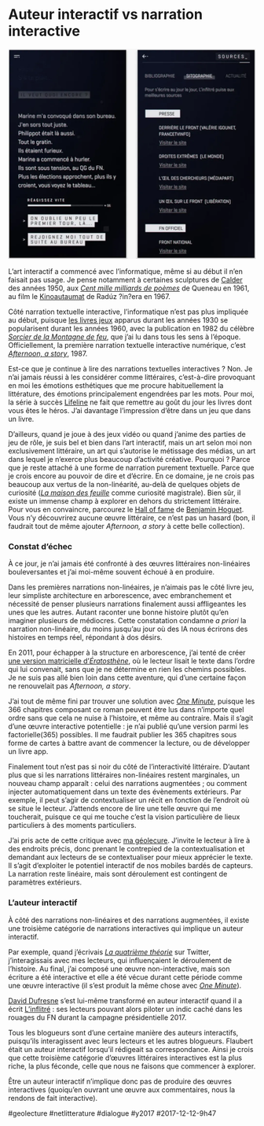 # Auteur interactif vs narration interactive

![L'infiltré](_i/dufresne.webp)

L’art interactif a commencé avec l’informatique, même si au début il n’en faisait pas usage. Je pense notamment à certaines sculptures de [Calder](https://fr.wikipedia.org/wiki/Alexander_Calder) des années 1950, aux [*Cent mille milliards de poèmes*](https://fr.wikipedia.org/wiki/Cent_mille_milliards_de_po%C3%A8mes) de Queneau en 1961, au film le [Kinoautaumat](https://fr.wikipedia.org/wiki/Kinoautomat) de Radúz ?in?era en 1967.

Côté narration textuelle interactive, l’informatique n’est pas plus impliquée au début, puisque [les livres jeux](https://en.wikipedia.org/wiki/Gamebook) apparus durant les années 1930 se popularisent durant les années 1960, avec la publication en 1982 du célèbre [*Sorcier de la Montagne de feu*](https://fr.wikipedia.org/wiki/Le_Sorcier_de_la_montagne_de_Feu), que j’ai lu dans tous les sens à l’époque. Officiellement, la première narration textuelle interactive numérique, c’est [*Afternoon, a story*](http://hypermedia.univ-paris8.fr/jean/articles/Afternoon.htm), 1987.

Est-ce que je continue à lire des narrations textuelles interactives ? Non. Je n’ai jamais réussi à les considérer comme littéraires, c’est-à-dire provoquant en moi les émotions esthétiques que me procure habituellement la littérature, des émotions principalement engendrées par les mots. Pour moi, la série à succès [Lifeline](https://www.bigfishgames.com/daily/3mingames/lifeline/) ne fait que remettre au goût du jour les livres dont vous êtes le héros. J’ai davantage l’impression d’être dans un jeu que dans un livre.

D’ailleurs, quand je joue à des jeux vidéo ou quand j’anime des parties de jeu de rôle, je suis bel et bien dans l’art interactif, mais un art selon moi non exclusivement littéraire, un art qui s’autorise le métissage des médias, un art dans lequel je n’exerce plus beaucoup d’activité créative. Pourquoi ? Parce que je reste attaché à une forme de narration purement textuelle. Parce que je crois encore au pouvoir de dire et d’écrire. En ce domaine, je ne crois pas beaucoup aux vertus de la non-linéarité, au-delà de quelques objets de curiosité ([*La maison des feuille*](https://fr.wikipedia.org/wiki/La_Maison_des_feuilles) comme curiosité magistrale). Bien sûr, il existe un immense champ à explorer en dehors du strictement littéraire. Pour vous en convaincre, parcourez le [Hall of fame](http://www.benhoguet.com/hall-of-fame/) de [Benjamin Hoguet](http://www.benhoguet.com/). Vous n’y découvrirez aucune œuvre littéraire, ce n’est pas un hasard (bon, il faudrait tout de même ajouter *Afternoon, a story* à cette belle collection).

### Constat d’échec

À ce jour, je n’ai jamais été confronté à des œuvres littéraires non-linéaires bouleversantes et j’ai moi-même souvent échoué à en produire.

Dans les premières narrations non-linéaires, je n’aimais pas le côté livre jeu, leur simpliste architecture en arborescence, avec embranchement et nécessité de penser plusieurs narrations finalement aussi affligeantes les unes que les autres. Autant raconter une bonne histoire plutôt qu’en imaginer plusieurs de médiocres. Cette constatation condamne *a priori* la narration non-linéaire, du moins jusqu’au jour où des IA nous écrirons des histoires en temps réel, répondant à dos désirs.

En 2011, pour échapper à la structure en arborescence, j’ai tenté de créer [une version matricielle d’*Ératosthène*](http://ihl.tcrouzet.com/), où le lecteur lisait le texte dans l’ordre qui lui convenait, sans que je ne détermine en rien les chemins possibles. Je ne suis pas allé bien loin dans cette aventure, qui d’une certaine façon ne renouvelait pas *Afternoon, a story*.

J’ai tout de même fini par trouver une solution avec *[One Minute](../../page/une-minute)*, puisque les 366 chapitres composant ce roman peuvent être lus dans n’importe quel ordre sans que cela ne nuise à l’histoire, et même au contraire. Mais il s’agit d’une œuvre interactive potentielle : je n’ai publié qu’une version parmi les factorielle(365) possibles. Il me faudrait publier les 365 chapitres sous forme de cartes à battre avant de commencer la lecture, ou de développer un livre app.

Finalement tout n’est pas si noir du côté de l’interactivité littéraire. D’autant plus que si les narrations littéraires non-linéaires restent marginales, un nouveau champ apparaît : celui des narrations augmentées ; ou comment injecter automatiquement dans un texte des évènements extérieurs. Par exemple, il peut s’agir de contextualiser un récit en fonction de l’endroit où se situe le lecteur. J’attends encore de lire une telle œuvre qui me toucherait, puisque ce qui me touche c’est la vision particulière de lieux particuliers à des moments particuliers.

J’ai pris acte de cette critique avec [ma géolecure](../../page/geolecture). J’invite le lecteur à lire à des endroits précis, donc prenant le contrepied de la contextualisation et demandant aux lecteurs de se contextualiser pour mieux apprécier le texte. Il s’agit d’exploiter le potentiel interactif de nos mobiles bardés de capteurs. La narration reste linéaire, mais sont déroulement est contingent de paramètres extérieurs.

### L’auteur interactif

À côté des narrations non-linéaires et des narrations augmentées, il existe une troisième catégorie de narrations interactives qui implique un auteur interactif.

Par exemple, quand j’écrivais *[La quatrième théorie](../../page/la-quatrieme-theorie)* sur Twitter, j’interagissais avec mes lecteurs, qui influençaient le déroulement de l’histoire. Au final, j’ai composé une œuvre non-interactive, mais son écriture a été interactive et elle a été vécue durant cette période comme une œuvre interactive (il s’est produit la même chose avec *[One Minute](../../page/une-minute)*).

[David Dufresne](http://www.davduf.net/) s’est lui-même transformé en auteur interactif quand il a écrit [L’inflitré](http://www.phonestories.me/fr/infiltre) : ses lecteurs pouvant alors piloter un indic caché dans les rouages du FN durant la campagne présidentielle 2017.

Tous les blogueurs sont d’une certaine manière des auteurs interactifs, puisqu’ils interagissent avec leurs lecteurs et les autres blogueurs. Flaubert était un auteur interactif lorsqu’il rédigeait sa correspondance. Ainsi je crois que cette troisième catégorie d’œuvres littéraires interactives est la plus riche, la plus féconde, celle que nous ne faisons que commencer à explorer.

Être un auteur interactif n’implique donc pas de produire des œuvres interactives (quoiqu’en ouvrant une œuvre aux commentaires, nous la rendons de fait interactive).

#geolecture #netlitterature #dialogue #y2017 #2017-12-12-9h47
